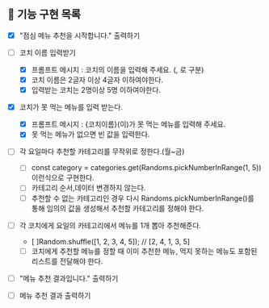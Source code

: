 ## 📌 기능 구현 목록

- [x] "점심 메뉴 추천을 시작합니다." 출력하기

- [ ] 코치 이름 입력받기

  - [x] 프롬프트 메시지 : 코치의 이름을 입력해 주세요. (, 로 구분)
  - [x] 코치 이름은 2글자 이상 4글자 이하여야한다.
  - [x] 입력받는 코치는 2명이상 5명 이하여야한다.

- [x] 코치가 못 먹는 메뉴를 입력 받는다.

  - [x] 프롬프트 메시지 : {코치이름}(이)가 못 먹는 메뉴를 입력해 주세요.
  - [x] 못 먹는 메뉴가 없으면 빈 값을 입력한다.

- [ ] 각 요일마다 추천할 카테고리를 무작위로 정한다.(월~금)
  - [ ] const category = categories.get(Randoms.pickNumberInRange(1, 5)) 이런식으로 구현한다.
  - [ ] 카테고리 순서,데이터 변경하지 않는다.
  - [ ] 추천할 수 없는 카테고리인 경우 다시 Randoms.pickNumberInRange()를 통해 임의의 값을 생성해서 추천할 카테고리를 정해야 한다.
- [ ] 각 코치에게 요일의 카테고리에서 메뉴를 1개 뽑아 추천해준다.

  - [ ]Random.shuffle([1, 2, 3, 4, 5]); // [2, 4, 1, 3, 5]
  - [ ] 코치에게 추천할 메뉴를 정할 때 이미 추천한 메뉴, 먹지 못하는 메뉴도 포함된 리스트를 전달해야 한다.

- [ ] "메뉴 추천 결과입니다." 출력하기
- [ ] 메뉴 추천 결과 출력하기
